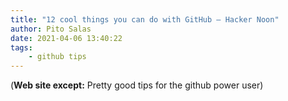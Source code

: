 ```yaml
---
title: "12 cool things you can do with GitHub – Hacker Noon"
author: Pito Salas
date: 2021-04-06 13:40:22
tags:
    - github tips
---
```


(**Web site except:** Pretty good tips for the github power user) 
